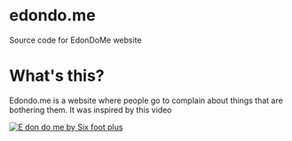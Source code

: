 # edondo.me
Source code for EdonDoMe website

# What's this?
Edondo.me is a website where people go to complain about things that are bothering them.
It was inspired by this video



[![E don do me by Six foot plus](https://github.com/othreecodes/edondo.me/raw/master/video.png)](https://youtu.be/vXpWvU9HKZs?t=3 "E don do me")
